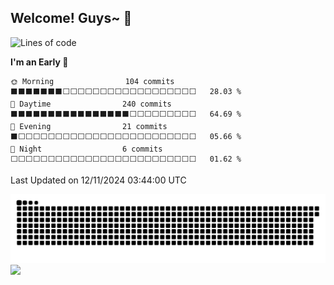 ## Welcome! Guys~ 👋

<!--
**kimbleex/kimbleex** is a ✨ _special_ ✨ repository because its `README.md` (this file) appears on your GitHub profile.

Here are some ideas to get you started:

- 🔭 I’m currently working on ...
- 🌱 I’m currently learning ...
- 👯 I’m looking to collaborate on ...
- 🤔 I’m looking for help with ...
- 💬 Ask me about ...
- 📫 How to reach me: ...
- 😄 Pronouns: ...
- ⚡ Fun fact: ...
-->

<!-- ![亮色](https://raw.githubusercontent.com/kimbleex/kimbleex/output/github-contribution-grid-snake.svg) -->

<!--START_SECTION:waka-->
![Lines of code](https://img.shields.io/badge/From%20Hello%20World%20I%27ve%20Written-675.1%20thousand%20lines%20of%20code-blue)


**I'm an Early 🐤** 

```text
🌞 Morning                104 commits         ⬛⬛⬛⬛⬛⬛⬛⬜⬜⬜⬜⬜⬜⬜⬜⬜⬜⬜⬜⬜⬜⬜⬜⬜⬜   28.03 % 
🌆 Daytime                240 commits         ⬛⬛⬛⬛⬛⬛⬛⬛⬛⬛⬛⬛⬛⬛⬛⬛⬜⬜⬜⬜⬜⬜⬜⬜⬜   64.69 % 
🌃 Evening                21 commits          ⬛⬜⬜⬜⬜⬜⬜⬜⬜⬜⬜⬜⬜⬜⬜⬜⬜⬜⬜⬜⬜⬜⬜⬜⬜   05.66 % 
🌙 Night                  6 commits           ⬜⬜⬜⬜⬜⬜⬜⬜⬜⬜⬜⬜⬜⬜⬜⬜⬜⬜⬜⬜⬜⬜⬜⬜⬜   01.62 % 
```



 Last Updated on 12/11/2024 03:44:00 UTC
<!--END_SECTION:waka-->
![暗色](https://raw.githubusercontent.com/kimbleex/kimbleex/output/github-contribution-grid-snake-dark.svg)
![](https://github-readme-stats.vercel.app/api/wakatime?username=@kimbleex&layout=compact&hide_border=true&theme=transparent)

